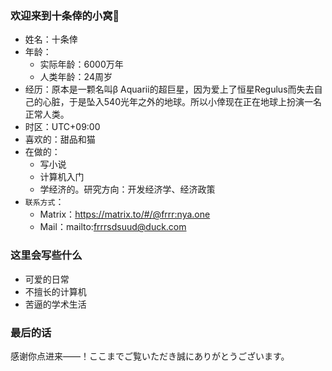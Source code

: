 ### 欢迎来到十条倖的小窝🍦


- 姓名：十条倖
- 年龄：
  - 实际年龄：6000万年
  - 人类年龄：24周岁
- 经历：原本是一颗名叫β Aquarii的超巨星，因为爱上了恒星Regulus而失去自己的心脏，于是坠入540光年之外的地球。所以小倖现在正在地球上扮演一名正常人类。
- 时区：UTC+09:00
- 喜欢的：甜品和猫
- 在做的：
  - 写小说
  - 计算机入门
  - 学经济的。研究方向：开发经济学、经济政策
- `联系方式`：
  - Matrix：https://matrix.to/#/@frrr:nya.one
  - Mail：mailto:frrrsdsuud@duck.com

### 这里会写些什么

- 可爱的日常
- 不擅长的计算机
- 苦逼的学术生活

### 最后的话

感谢你点进来——！ここまでご覧いただき誠にありがとうございます。

